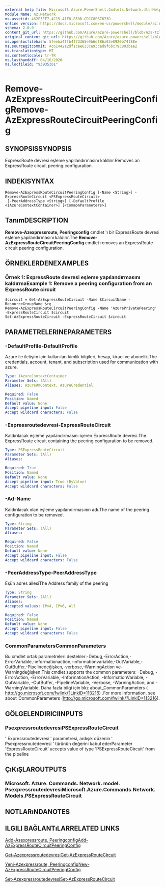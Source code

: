 ```yaml
---
external help file: Microsoft.Azure.PowerShell.Cmdlets.Network.dll-Help.xml
Module Name: Az.Network
ms.assetid: 462F3EF7-4C15-41F8-853D-CDCC8E67673D
online version: https://docs.microsoft.com/en-us/powershell/module/az.network/remove-azexpressroutecircuitpeeringconfig
schema: 2.0.0
content_git_url: https://github.com/Azure/azure-powershell/blob/Azs-tzl/src/Network/Network/help/Remove-AzExpressRouteCircuitPeeringConfig.md
original_content_git_url: https://github.com/Azure/azure-powershell/blob/Azs-tzl/src/Network/Network/help/Remove-AzExpressRouteCircuitPeeringConfig.md
ms.openlocfilehash: 5feeba4ffb4f73365e9b6df86a03e8920b74f88e
ms.sourcegitcommit: 4c61442a2df1cee633ce93cad9f6bc793803baa2
ms.translationtype: MT
ms.contentlocale: tr-TR
ms.lasthandoff: 04/16/2020
ms.locfileid: "93935301"
---
```

# <span data-ttu-id="70c1b-101">Remove-AzExpressRouteCircuitPeeringConfig</span><span class="sxs-lookup"><span data-stu-id="70c1b-101">Remove-AzExpressRouteCircuitPeeringConfig</span></span>

## <span data-ttu-id="70c1b-102">SYNOPSIS</span><span class="sxs-lookup"><span data-stu-id="70c1b-102">SYNOPSIS</span></span>
<span data-ttu-id="70c1b-103">ExpressRoute devresi eşleme yapılandırmasını kaldırır.</span><span class="sxs-lookup"><span data-stu-id="70c1b-103">Removes an ExpressRoute circuit peering configuration.</span></span>

## <span data-ttu-id="70c1b-104">INDEKI</span><span class="sxs-lookup"><span data-stu-id="70c1b-104">SYNTAX</span></span>

```
Remove-AzExpressRouteCircuitPeeringConfig [-Name <String>] -ExpressRouteCircuit <PSExpressRouteCircuit>
 [-PeerAddressType <String>] [-DefaultProfile <IAzureContextContainer>] [<CommonParameters>]
```

## <span data-ttu-id="70c1b-105">Tanım</span><span class="sxs-lookup"><span data-stu-id="70c1b-105">DESCRIPTION</span></span>
<span data-ttu-id="70c1b-106">**Remove-Azexpressroute, Peeringconfig** cmdlet 'ı bir ExpressRoute devresi eşleme yapılandırmasını kaldırır.</span><span class="sxs-lookup"><span data-stu-id="70c1b-106">The **Remove-AzExpressRouteCircuitPeeringConfig** cmdlet removes an ExpressRoute circuit peering configuration.</span></span>

## <span data-ttu-id="70c1b-107">ÖRNEKLERDEN</span><span class="sxs-lookup"><span data-stu-id="70c1b-107">EXAMPLES</span></span>

### <span data-ttu-id="70c1b-108">Örnek 1: ExpressRoute devresi eşleme yapılandırmasını kaldırma</span><span class="sxs-lookup"><span data-stu-id="70c1b-108">Example 1: Remove a peering configuration from an ExpressRoute circuit</span></span>
```
$circuit = Get-AzExpressRouteCircuit -Name $CircuitName -ResourceGroupName $rg
Remove-AzExpressRouteCircuitPeeringConfig -Name 'AzurePrivatePeering' -ExpressRouteCircuit $circuit
Set-AzExpressRouteCircuit -ExpressRouteCircuit $circuit
```

## <span data-ttu-id="70c1b-109">PARAMETRELERINE</span><span class="sxs-lookup"><span data-stu-id="70c1b-109">PARAMETERS</span></span>

### <span data-ttu-id="70c1b-110">-DefaultProfile</span><span class="sxs-lookup"><span data-stu-id="70c1b-110">-DefaultProfile</span></span>
<span data-ttu-id="70c1b-111">Azure ile iletişim için kullanılan kimlik bilgileri, hesap, kiracı ve abonelik.</span><span class="sxs-lookup"><span data-stu-id="70c1b-111">The credentials, account, tenant, and subscription used for communication with azure.</span></span>

```yaml
Type: IAzureContextContainer
Parameter Sets: (All)
Aliases: AzureRmContext, AzureCredential

Required: False
Position: Named
Default value: None
Accept pipeline input: False
Accept wildcard characters: False
```

### <span data-ttu-id="70c1b-112">-Expressroutedevresi</span><span class="sxs-lookup"><span data-stu-id="70c1b-112">-ExpressRouteCircuit</span></span>
<span data-ttu-id="70c1b-113">Kaldırılacak eşleme yapılandırmasını içeren ExpressRoute devresi.</span><span class="sxs-lookup"><span data-stu-id="70c1b-113">The ExpressRoute circuit containing the peering configuration to be removed.</span></span>

```yaml
Type: PSExpressRouteCircuit
Parameter Sets: (All)
Aliases: 

Required: True
Position: Named
Default value: None
Accept pipeline input: True (ByValue)
Accept wildcard characters: False
```

### <span data-ttu-id="70c1b-114">-Ad</span><span class="sxs-lookup"><span data-stu-id="70c1b-114">-Name</span></span>
<span data-ttu-id="70c1b-115">Kaldırılacak olan eşleme yapılandırmasının adı.</span><span class="sxs-lookup"><span data-stu-id="70c1b-115">The name of the peering configuration to be removed.</span></span>

```yaml
Type: String
Parameter Sets: (All)
Aliases: 

Required: False
Position: Named
Default value: None
Accept pipeline input: False
Accept wildcard characters: False
```

### <span data-ttu-id="70c1b-116">-PeerAddressType</span><span class="sxs-lookup"><span data-stu-id="70c1b-116">-PeerAddressType</span></span>
<span data-ttu-id="70c1b-117">Eşün adres ailesi</span><span class="sxs-lookup"><span data-stu-id="70c1b-117">The Address family of the peering</span></span>

```yaml
Type: String
Parameter Sets: (All)
Aliases: 
Accepted values: IPv4, IPv6, All

Required: False
Position: Named
Default value: None
Accept pipeline input: False
Accept wildcard characters: False
```

### <span data-ttu-id="70c1b-118">CommonParameters</span><span class="sxs-lookup"><span data-stu-id="70c1b-118">CommonParameters</span></span>
<span data-ttu-id="70c1b-119">Bu cmdlet ortak parametreleri destekler:-Debug,-ErrorAction,-ErrorVariable,-ınformationaction,-ınformationvariable,-OutVariable,-OutBuffer,-Pipelinedeğişken,-verbose,-WarningAction ve-Warningdeğişken.</span><span class="sxs-lookup"><span data-stu-id="70c1b-119">This cmdlet supports the common parameters: -Debug, -ErrorAction, -ErrorVariable, -InformationAction, -InformationVariable, -OutVariable, -OutBuffer, -PipelineVariable, -Verbose, -WarningAction, and -WarningVariable.</span></span> <span data-ttu-id="70c1b-120">Daha fazla bilgi için bkz about_CommonParameters ( http://go.microsoft.com/fwlink/?LinkID=113216) .</span><span class="sxs-lookup"><span data-stu-id="70c1b-120">For more information, see about_CommonParameters (http://go.microsoft.com/fwlink/?LinkID=113216).</span></span>

## <span data-ttu-id="70c1b-121">GÖLGELENDIRICI</span><span class="sxs-lookup"><span data-stu-id="70c1b-121">INPUTS</span></span>

### <span data-ttu-id="70c1b-122">Psexpressroutedevresi</span><span class="sxs-lookup"><span data-stu-id="70c1b-122">PSExpressRouteCircuit</span></span>
<span data-ttu-id="70c1b-123">' Expressroutedevresi ' parametresi, ardışık düzenin ' Psexpressroutedevresi ' türünün değerini kabul eder</span><span class="sxs-lookup"><span data-stu-id="70c1b-123">Parameter 'ExpressRouteCircuit' accepts value of type 'PSExpressRouteCircuit' from the pipeline</span></span>

## <span data-ttu-id="70c1b-124">ÇıKıŞLAR</span><span class="sxs-lookup"><span data-stu-id="70c1b-124">OUTPUTS</span></span>

### <span data-ttu-id="70c1b-125">Microsoft. Azure. Commands. Network. model. Psexpressroutedevresi</span><span class="sxs-lookup"><span data-stu-id="70c1b-125">Microsoft.Azure.Commands.Network.Models.PSExpressRouteCircuit</span></span>

## <span data-ttu-id="70c1b-126">NOTLARıNDA</span><span class="sxs-lookup"><span data-stu-id="70c1b-126">NOTES</span></span>

## <span data-ttu-id="70c1b-127">ILGILI BAĞLANTıLAR</span><span class="sxs-lookup"><span data-stu-id="70c1b-127">RELATED LINKS</span></span>

[<span data-ttu-id="70c1b-128">Add-Azexpressroute, Peeringconfig</span><span class="sxs-lookup"><span data-stu-id="70c1b-128">Add-AzExpressRouteCircuitPeeringConfig</span></span>](Add-AzExpressRouteCircuitPeeringConfig.md)

[<span data-ttu-id="70c1b-129">Get-Azexpressroutedevresi</span><span class="sxs-lookup"><span data-stu-id="70c1b-129">Get-AzExpressRouteCircuit</span></span>](Get-AzExpressRouteCircuit.md)

[<span data-ttu-id="70c1b-130">Yeni-Azexpressroute, Peeringconfig</span><span class="sxs-lookup"><span data-stu-id="70c1b-130">New-AzExpressRouteCircuitPeeringConfig</span></span>](New-AzExpressRouteCircuitPeeringConfig.md)

[<span data-ttu-id="70c1b-131">Set-Azexpressroutedevresi</span><span class="sxs-lookup"><span data-stu-id="70c1b-131">Set-AzExpressRouteCircuit</span></span>](Set-AzExpressRouteCircuit.md)
